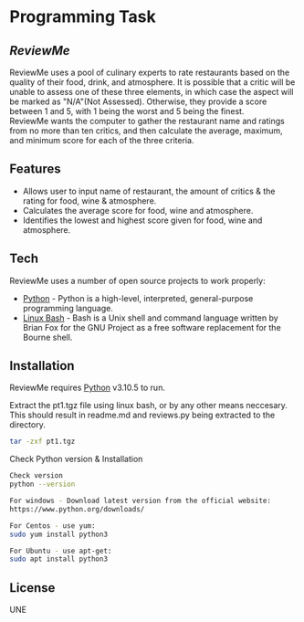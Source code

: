 # Programming Task
## _ReviewMe_

ReviewMe uses a pool of culinary experts to rate restaurants based on the quality of their food, drink, and atmosphere. It is possible that a critic will be unable to assess one of these three elements, in which case the aspect will be marked as "N/A"(Not Assessed). Otherwise, they provide a score between 1 and 5, with 1 being the worst and 5 being the finest.
\
ReviewMe wants the computer to gather the restaurant name and ratings from no more than ten critics, and then calculate the average, maximum, and minimum score for each of the three criteria.

## Features

- Allows user to input name of restaurant, the amount of critics & the rating for food, wine & atmosphere.
- Calculates the average score for food, wine and atmosphere.
- Identifies the lowest and highest score given for food, wine and atmosphere.

## Tech

ReviewMe uses a number of open source projects to work properly:

- [Python](https://www.python.org/) - Python is a high-level, interpreted, general-purpose programming language. 
- [Linux Bash](https://www.linux.org/) - Bash is a Unix shell and command language written by Brian Fox for the GNU Project as a free software replacement for the Bourne shell.

## Installation

ReviewMe requires [Python](https://www.python.org/) v3.10.5 to run.

Extract the pt1.tgz file using linux bash, or by any other means neccesary. This should result in readme.md and reviews.py being extracted to the directory.

```sh
tar -zxf pt1.tgz
```

Check Python version & Installation

```sh
Check version
python --version

For windows - Download latest version from the official website: 
https://www.python.org/downloads/

For Centos - use yum:
sudo yum install python3

For Ubuntu - use apt-get:
sudo apt install python3
```

## License

UNE

